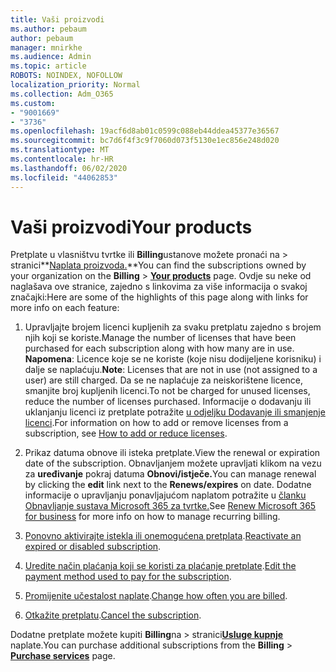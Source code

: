 ```yaml
---
title: Vaši proizvodi
ms.author: pebaum
author: pebaum
manager: mnirkhe
ms.audience: Admin
ms.topic: article
ROBOTS: NOINDEX, NOFOLLOW
localization_priority: Normal
ms.collection: Adm_O365
ms.custom:
- "9001669"
- "3736"
ms.openlocfilehash: 19acf6d8ab01c0599c088eb44ddea45377e36567
ms.sourcegitcommit: bc7d6f4f3c9f7060d073f5130e1ec856e248d020
ms.translationtype: MT
ms.contentlocale: hr-HR
ms.lasthandoff: 06/02/2020
ms.locfileid: "44062853"
---
```

# <a name="your-products"></a><span data-ttu-id="3392a-102">Vaši proizvodi</span><span class="sxs-lookup"><span data-stu-id="3392a-102">Your products</span></span>

<span data-ttu-id="3392a-103">Pretplate u vlasništvu tvrtke ili **Billing**ustanove možete pronaći na  >  stranici**[Naplata proizvoda.](https://go.microsoft.com/fwlink/p/?linkid=842054)**</span><span class="sxs-lookup"><span data-stu-id="3392a-103">You can find the subscriptions owned by your organization on the **Billing** > **[Your products](https://go.microsoft.com/fwlink/p/?linkid=842054)** page.</span></span> <span data-ttu-id="3392a-104">Ovdje su neke od naglašava ove stranice, zajedno s linkovima za više informacija o svakoj značajki:</span><span class="sxs-lookup"><span data-stu-id="3392a-104">Here are some of the highlights of this page along with links for more info on each feature:</span></span>

1. <span data-ttu-id="3392a-105">Upravljajte brojem licenci kupljenih za svaku pretplatu zajedno s brojem njih koji se koriste.</span><span class="sxs-lookup"><span data-stu-id="3392a-105">Manage the number of licenses that have been purchased for each subscription along with how many are in use.</span></span>  <span data-ttu-id="3392a-106">**Napomena**: Licence koje se ne koriste (koje nisu dodijeljene korisniku) i dalje se naplaćuju.</span><span class="sxs-lookup"><span data-stu-id="3392a-106">**Note**: Licenses that are not in use (not assigned to a user) are still charged.</span></span>  <span data-ttu-id="3392a-107">Da se ne naplaćuje za neiskorištene licence, smanjite broj kupljenih licenci.</span><span class="sxs-lookup"><span data-stu-id="3392a-107">To not be charged for unused licenses, reduce the number of licenses purchased.</span></span> <span data-ttu-id="3392a-108">Informacije o dodavanju ili uklanjanju licenci iz pretplate potražite [u odjeljku Dodavanje ili smanjenje licenci](https://docs.microsoft.com/alchemyinsights/how-to-add-or-reduce-licenses).</span><span class="sxs-lookup"><span data-stu-id="3392a-108">For information on how to add or remove licenses from a subscription, see [How to add or reduce licenses](https://docs.microsoft.com/alchemyinsights/how-to-add-or-reduce-licenses).</span></span>

2. <span data-ttu-id="3392a-109">Prikaz datuma obnove ili isteka pretplate.</span><span class="sxs-lookup"><span data-stu-id="3392a-109">View the renewal or expiration date of the subscription.</span></span>  <span data-ttu-id="3392a-110">Obnavljanjem možete upravljati klikom na vezu za **uređivanje** pokraj datuma **Obnovi/istječe.**</span><span class="sxs-lookup"><span data-stu-id="3392a-110">You can manage renewal by clicking the **edit** link next to the **Renews/expires** on date.</span></span>  <span data-ttu-id="3392a-111">Dodatne informacije o upravljanju ponavljajućom naplatom potražite u [članku Obnavljanje sustava Microsoft 365 za tvrtke.](https://go.microsoft.com/fwlink/?linkid=2119216)</span><span class="sxs-lookup"><span data-stu-id="3392a-111">See [Renew Microsoft 365 for business](https://go.microsoft.com/fwlink/?linkid=2119216) for more info on how to manage recurring billing.</span></span>

3. <span data-ttu-id="3392a-112">[Ponovno aktivirajte istekla ili onemogućena pretplata](https://go.microsoft.com/fwlink/?linkid=2117519).</span><span class="sxs-lookup"><span data-stu-id="3392a-112">[Reactivate an expired or disabled subscription](https://go.microsoft.com/fwlink/?linkid=2117519).</span></span>

4. <span data-ttu-id="3392a-113">[Uredite način plaćanja koji se koristi za plaćanje pretplate](https://go.microsoft.com/fwlink/?linkid=2117167).</span><span class="sxs-lookup"><span data-stu-id="3392a-113">[Edit the payment method used to pay for the subscription](https://go.microsoft.com/fwlink/?linkid=2117167).</span></span>

5. <span data-ttu-id="3392a-114">[Promijenite učestalost naplate](https://go.microsoft.com/fwlink/?linkid=2119112).</span><span class="sxs-lookup"><span data-stu-id="3392a-114">[Change how often you are billed](https://go.microsoft.com/fwlink/?linkid=2119112).</span></span>

6. <span data-ttu-id="3392a-115">[Otkažite pretplatu](https://go.microsoft.com/fwlink/?linkid=2119113).</span><span class="sxs-lookup"><span data-stu-id="3392a-115">[Cancel the subscription](https://go.microsoft.com/fwlink/?linkid=2119113).</span></span>

<span data-ttu-id="3392a-116">Dodatne pretplate možete kupiti **Billing**na  >  stranici[**Usluge kupnje**](https://go.microsoft.com/fwlink/p/?linkid=868433) naplate.</span><span class="sxs-lookup"><span data-stu-id="3392a-116">You can purchase additional subscriptions from the **Billing** > [**Purchase services**](https://go.microsoft.com/fwlink/p/?linkid=868433) page.</span></span>

